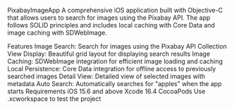 PixabayImageApp
A comprehensive iOS application built with Objective-C that allows users to search for images using the Pixabay API. The app follows SOLID principles and includes local caching with Core Data and image caching with SDWebImage.

Features
Image Search: Search for images using the Pixabay API
Collection View Display: Beautiful grid layout for displaying search results
Image Caching: SDWebImage integration for efficient image loading and caching
Local Persistence: Core Data integration for offline access to previously searched images
Detail View: Detailed view of selected images with metadata
Auto Search: Automatically searches for "apples" when the app starts
Requirements
iOS 15.6 and above
Xcode 16.4
CocoaPods
Use .xcworkspace to test the project
